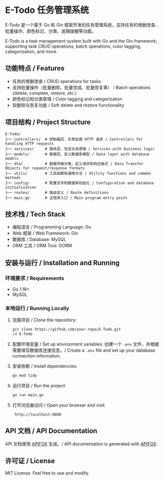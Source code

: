 # E-Todo 任务管理系统

E-Todo 是一个基于 Go 和 Gin 框架开发的任务管理系统，支持任务的增删改查、批量操作、颜色标记、分类、逾期提醒等功能。

E-Todo is a task management system built with Go and the Gin framework, supporting task CRUD operations, batch operations, color tagging, categorization,  and more.

## 功能特点 / Features

- 任务的增删改查 / CRUD operations for tasks
- 支持批量操作（批量删除、批量完成、批量恢复等） / Batch operations (delete, complete, restore, etc.)
- 颜色标记和分类管理 / Color tagging and categorization
- 软删除与恢复功能 / Soft delete and restore functionality

## 项目结构 / Project Structure

```
E-Todo/
├── controllers/  # 控制器层，负责处理 HTTP 请求 / Controllers for handling HTTP requests
├── services/     # 服务层，包含业务逻辑 / Services with business logic
├── models/       # 数据层，定义数据库模型 / Data layer with database models
├── dto/          # 数据传输对象，定义请求和响应格式 / Data Transfer Objects for request/response formats
├── utils/        # 工具函数和通用方法 / Utility functions and common methods
├── config/       # 配置文件和数据库初始化 / Configuration and database initialization
├── routes/       # 路由定义 / Route definitions
├── main.go       # 主程序入口 / Main program entry point
```

## 技术栈 / Tech Stack

- 编程语言 / Programming Language: Go
- Web 框架 / Web Framework: Gin
- 数据库 / Database: MySQL
- ORM 工具 / ORM Tool: GORM

## 安装与运行 / Installation and Running

### 环境要求 / Requirements

- Go 1.18+
- MySQL

### 本地运行 / Running Locally

1. 克隆项目 / Clone the repository:
   ```bash
   git clone https://github.com/your-repo/E-Todo.git
   cd E-Todo
   ```

2. 配置环境变量 / Set up environment variables:
   创建一个 `.env` 文件，并根据需要填写数据库连接信息。/ Create a `.env` file and set up your database connection information.

3. 安装依赖 / Install dependencies:
   ```bash
   go mod tidy
   ```

4. 运行项目 / Run the project:
   ```bash
   go run main.go
   ```

5. 打开浏览器访问 / Open your browser and visit:
   ```
    http://localhost:8080
   ```

## API 文档 / API Documentation

API 文档使用 [APIFOX](https://apifox.com/apidoc/shared-21d53332-305c-43c3-9371-99b1005f5137) 生成。/ API documentation is generated with [APIFOX](https://apifox.com/apidoc/shared-21d53332-305c-43c3-9371-99b1005f5137).


## 许可证 / License

MIT License. Feel free to use and modify.
